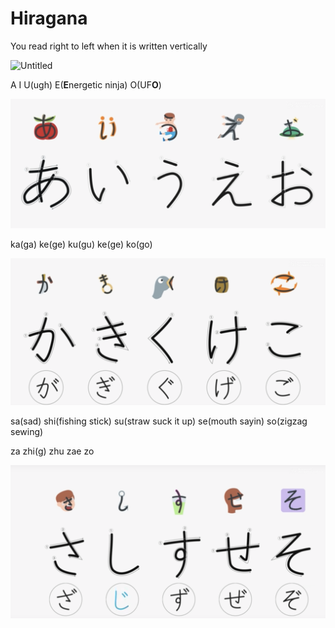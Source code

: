 # Hiragana

You read right to left when it is written vertically 

![Untitled](static/Untitled.png)

A I U(ugh) E(**E**nergetic ninja) O(UF**O**)

![Untitled](static/Untitled%201.png)

ka(ga) ke(ge) ku(gu) ke(ge) ko(go)

![Untitled](static/Untitled%202.png)

 sa(sad) shi(fishing stick) su(straw suck it up) se(mouth sayin) so(zigzag sewing)

za zhi(g) zhu zae zo

![Untitled](static/Untitled%203.png)
